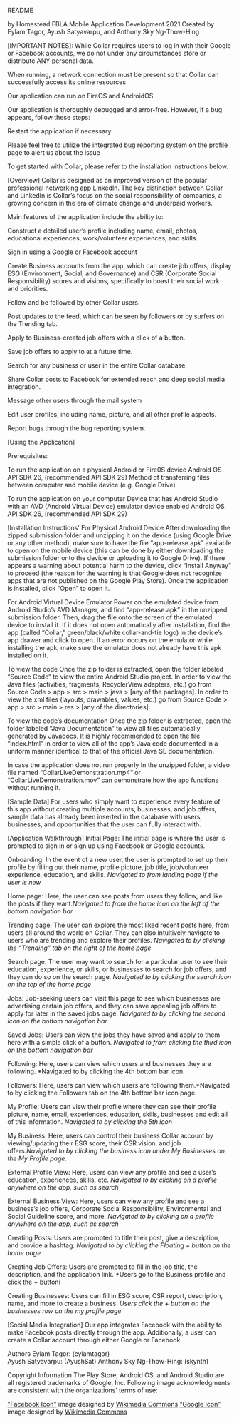 README

by Homestead FBLA
Mobile Application Development 2021
Created by Eylam Tagor, Ayush Satyavarpu, and Anthony Sky Ng-Thow-Hing

[IMPORTANT NOTES]:
While Collar requires users to log in with their Google or Facebook accounts, we do not under any circumstances store or distribute ANY personal data.

When running, a network connection must be present so that Collar can successfully access its online resources

Our application can run on FireOS and AndroidOS

Our application is thoroughly debugged and error-free. However, if a bug appears, follow these steps:

Restart the application if necessary

Please feel free to utilize the integrated bug reporting system on the profile page to alert us about the issue

To get started with Collar, please refer to the installation instructions below.

[Overview]
Collar is designed as an improved version of the popular professional networking app LinkedIn. The key distinction between Collar and LinkedIn is Collar’s focus on the social responsibility of companies, a growing concern in the era of climate change and underpaid workers.

Main features of the application include the ability to:

Construct a detailed user’s profile including name, email, photos, educational experiences, work/volunteer experiences, and skills.

Sign in using a Google or Facebook account

Create Business accounts from the app, which can create job offers, display ESG (Environment, Social, and Governance) and CSR (Corporate Social Responsibility) scores and visions, specifically to boast their social work and priorities.

Follow and be followed by other Collar users.

Post updates to the feed, which can be seen by followers or by surfers on the Trending tab.

Apply to Business-created job offers with a click of a button. 

Save job offers to apply to at a future time.

Search for any business or user in the entire Collar database.

Share Collar posts to Facebook for extended reach and deep social media integration.

Message other users through the mail system

Edit user profiles, including name, picture, and all other profile aspects.

Report bugs through the bug reporting system.

[Using the Application]

Prerequisites:

To run the application on a physical Android or Fire0S device
Android OS API SDK 26, (recommended API SDK 29)
Method of transferring files between computer and mobile device (e.g. Google Drive)

To run the application on your computer
Device that has Android Studio with an AVD (Android Virtual Device) emulator device enabled
Android OS API SDK 26, (recommended API SDK 29)

[Installation Instructions'
For Physical Android Device
After downloading the zipped submission folder and unzipping it on the device (using Google Drive or any other method), make sure to have the file “app-release.apk” available to open on the mobile device (this can be done by either downloading the submission folder onto the device or uploading it to Google Drive). If there appears a warning about potential harm to the device, click “Install Anyway” to proceed (the reason for the warning is that Google does not recognize apps that are not published on the Google Play Store). Once the application is installed, click “Open” to open it. 

For Android Virtual Device Emulator
Power on the emulated device from Android Studio’s AVD Manager, and find “app-release.apk” in the unzipped submission folder. Then, drag the file onto the screen of the emulated device to install it. If it does not open automatically after installation, find the app (called “Collar,” green/black/white collar-and-tie logo) in the device’s app drawer and click to open. If an error occurs on the emulator while installing the apk, make sure the emulator does not already have this apk installed on it.

To view the code
Once the zip folder is extracted, open the folder labeled “Source Code” to view the entire Android Studio project. In order to view the Java files (activities, fragments, RecyclerView adapters, etc.) go from Source Code > app > src > main > java > [any of the packages]. In order to view the xml files (layouts, drawables, values, etc.) go from Source Code > app > src > main > res > [any of the directories]. 

To view the code’s documentation
Once the zip folder is extracted, open the folder labeled “Java Documentation” to view all files automatically generated by Javadocs. It is highly recommended to open the file “index.html” in order to view all of the app’s Java code documented in a uniform manner identical to that of the official Java SE documentation.

In case the application does not run properly
In the unzipped folder, a video file named “CollarLiveDemonstration.mp4” or “CollarLiveDemonstration.mov” can demonstrate how the app functions without running it.

[Sample Data]
For users who simply want to experience every feature of this app without creating multiple accounts, businesses, and job offers, sample data has already been inserted in the database with users, businesses, and opportunities that the user can fully interact with.

[Application Walkthrough]
Initial Page: The initial page is where the user is prompted to sign in or sign up using Facebook or Google accounts.

Onboarding: In the event of a new user, the user is prompted to set up their profile by filling out their name, profile picture, job title, job/volunteer experience, education, and skills. *Navigated to from landing page if the user is new*

Home page: Here, the user can see posts from users they follow, and like the posts if they want.*Navigated to from the home icon on the left of the bottom navigation bar*

Trending page: The user can explore the most liked recent posts here, from users all around the world on Collar. They can also intuitively navigate to users who are trending and explore their profiles. *Navigated to by clicking the “Trending” tab on the right of the home page*

Search page: The user may want to search for a particular user to see their education, experience, or skills, or businesses to search for job offers, and they can do so on the search page. *Navigated to by clicking the search icon on the top of the home page*

Jobs: Job-seeking users can visit this page to see which businesses are advertising certain job offers, and they can save appealing job offers to apply for later in the saved jobs page. *Navigated to by clicking the second icon on the bottom navigation bar*

Saved Jobs: Users can view the jobs they have saved and apply to them here with a simple click of a button. *Navigated to from clicking the third icon on the bottom navigation bar*

Following: Here, users can view which users and businesses they are following. *Navigated to by clicking the 4th bottom bar icon.

Followers: Here, users can view which users are following them.*Navigated to by clicking the Followers tab on the 4th bottom bar icon page.

My Profile: Users can view their profile where they can see their profile picture, name, email, experiences, education, skills, businesses and edit all of this information. *Navigated to by clicking the 5th icon*

My Business: Here, users can control their business Collar account by viewing/updating their ESG score, their CSR vision, and job offers.*Navigated to by clicking the business icon under My Businesses on the My Profile page.*

External Profile View: Here, users can view any profile and see a user’s education, experiences, skills, etc. *Navigated to by clicking on a profile anywhere on the app, such as search*

External Business View: Here, users can view any profile and see a business’s job offers, Corporate Social Responsibility, Environmental and Social Guideline score, and more. *Navigated to by clicking on a profile anywhere on the app, such as search*

Creating Posts: Users are prompted to title their post, give a description, and provide a hashtag. *Navigated to by clicking the Floating + button on the home page*

Creating Job Offers: Users are prompted to fill in the job title, the description, and the application link. *Users go to the Business profile and click the + button(

Creating Businesses: Users can fill in ESG score, CSR report, description, name, and more to create a business. *Users click the + button on the businesses row on the my profile page*

[Social Media Integration]
Our app integrates Facebook with the ability to make Facebook posts directly through the app. Additionally, a user can create a Collar account through either Google or Facebook.

Authors
Eylam Tagor: (eylamtagor)  
Ayush Satyavarpu: (AyushSat)
Anthony Sky Ng-Thow-Hing: (skynth)

Copyright Information
The Play Store, Android OS, and Android Studio are all registered trademarks of Google, Inc.
Following image acknowledgments are consistent with the organizations’ terms of use:

["Facebook Icon"](https://commons.wikimedia.org/wiki/File:F_icon.svg) image designed by [Wikimedia Commons](commons.wikimedia.org)
[“Google Icon”](https://commons.wikimedia.org/wiki/File:Google_%22G%22_Logo.svg) image designed by [Wikimedia Commons](commons.wikimedia.org)
